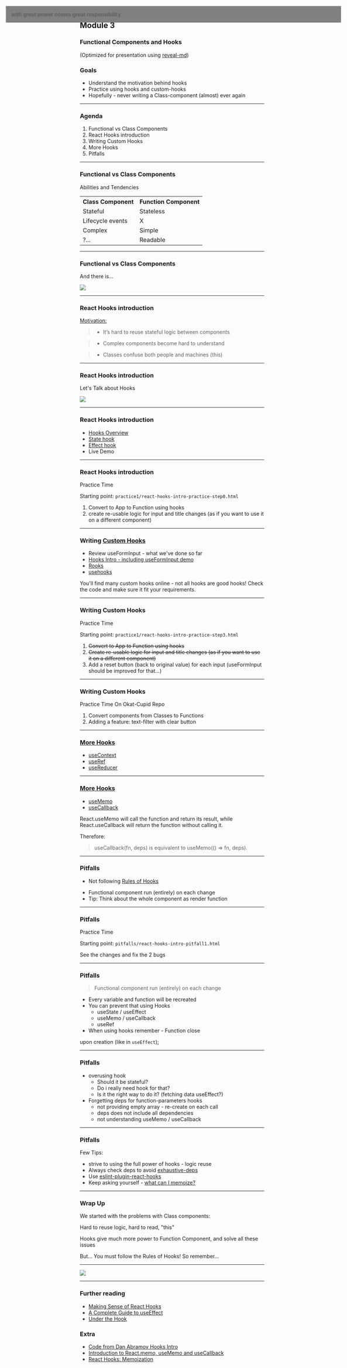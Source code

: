 ## Module 3
### Functional Components and Hooks
(Optimized for presentation using [reveal-md](https://github.com/webpro/reveal-md))

### Goals
* Understand the motivation behind hooks
* Practice using hooks and custom-hooks
* Hopefully - never writing a Class-component (almost) ever again

---

### Agenda
1. Functional vs Class Components
2. React Hooks introduction
3. Writing Custom Hooks
5. More Hooks
6. Pitfalls

---

### Functional vs Class Components
Abilities and Tendencies
<table>
    <tr>
        <th>Class Component</th>
        <th>Function Component</th>
    </tr>
    <!-- .element: class="fragment" -->
    <tr><td>Stateful</td><td>Stateless</td></tr>
    <!-- .element: class="fragment" -->
    <tr><td>Lifecycle events</td><td>X</td></tr>
    <!-- .element: class="fragment" -->
    <tr><td>Complex</td><td>Simple</td></tr>
    <!-- .element: class="fragment" -->
    <tr><td>?... </td><td>Readable</td></tr>
    <!-- .element: class="fragment" -->
</table>

---

### Functional vs Class Components
And there is...
<div>
    <img src="./assets/this.gif">
</div>
<!-- .element: class="fragment" -->




---

### React Hooks introduction
[Motivation:](https://reactjs.org/docs/hooks-intro.html)
>* It’s hard to reuse stateful logic between components
<!-- .element: class="fragment" -->

>* Complex components become hard to understand
<!-- .element: class="fragment" -->

>* Classes confuse both people and machines (this) 
<!-- .element: class="fragment" -->

---

### React Hooks introduction
Let's Talk about Hooks

<div>
    <img src="./assets/captainhook.jpg">
</div>


---

### React Hooks introduction
* [Hooks Overview](https://reactjs.org/docs/hooks-overview.html)
* [State hook](https://reactjs.org/docs/hooks-state.html)
* [Effect hook](https://reactjs.org/docs/hooks-effect.html)
* Live Demo

---

### React Hooks introduction
Practice Time

Starting point: `practice1/react-hooks-intro-practice-step0.html`
1. Convert to App to Function using hooks
2. create re-usable logic for input and title changes (as if you want to use it on a different component)

---

### Writing [Custom Hooks](https://reactjs.org/docs/hooks-custom.html)
* Review useFormInput - what we've done so far
* [Hooks Intro - including useFormInput demo](https://youtu.be/dpw9EHDh2bM?t=707)
* [Rooks](https://github.com/imbhargav5/rooks)
* [usehooks](https://usehooks.com/)

You'll find many custom hooks online - not all hooks are good hooks! 
Check the code and make sure it fit your requirements.
<!-- .element: class="fragment" -->

---

### Writing Custom Hooks
Practice Time

Starting point: `practice1/react-hooks-intro-practice-step3.html`
1. ~~Convert to App to Function using hooks~~
2. ~~Create re-usable logic for input and title changes (as if you want to use it on a different component)~~
3. Add a reset button (back to original value) for each input (useFormInput should be improved for that...)


---

### Writing Custom Hooks
Practice Time On Okat-Cupid Repo
1. Convert components from Classes to Functions 
2. Adding a feature: text-filter with clear button

---

### [More Hooks](https://reactjs.org/docs/hooks-reference.html)

* [useContext](https://reactjs.org/docs/hooks-reference.html#usecontext)
* [useRef](https://reactjs.org/docs/hooks-reference.html#useref)
* [useReducer](https://reactjs.org/docs/hooks-reference.html#usereducer)

---

### [More Hooks](https://reactjs.org/docs/hooks-reference.html)

* [useMemo](https://reactjs.org/docs/hooks-reference.html#usememo)
* [useCallback](https://reactjs.org/docs/hooks-reference.html#usecallback)

React.useMemo will call the function and return its result, while React.useCallback will return the function without calling it.
<!-- .element: class="fragment" -->

Therefore:
<!-- .element: class="fragment" -->

> useCallback(fn, deps) is equivalent to useMemo(() => fn, deps).
<!-- .element: class="fragment" -->


---

### Pitfalls
<div style="text-align:left">

* Not following<!-- .element: class="fragment" --> [Rules of Hooks](https://reactjs.org/docs/hooks-rules.html)


* <!-- .element: class="fragment" -->Functional component run (entirely) on each change

* <!-- .element: class="fragment" -->Tip: Think about the whole component as render function

</div>

---

### Pitfalls
Practice Time

Starting point: `pitfalls/react-hooks-intro-pitfall1.html`

See the changes and fix the 2 bugs

---

### Pitfalls
> Functional component run (entirely)  on each change
<div style="text-align:left">

* <!-- .element: class="fragment" -->Every variable and function will be recreated

* <!-- .element: class="fragment" -->You can prevent that using Hooks
    * useState / useEffect
    <!-- .element: class="fragment" -->
    * useMemo / useCallback
    <!-- .element: class="fragment" -->
    * useRef
    <!-- .element: class="fragment" -->
* <!-- .element: class="fragment" -->When using hooks remember - Function close 
upon creation (like in <code>useEffect</code>);

</div>

---

### Pitfalls
* <!-- .element: class="fragment" -->overusing hook 
    - Should it be stateful?
    <!-- .element: class="fragment" -->
    - Do i really need hook for that?
    <!-- .element: class="fragment" -->
    - Is it the right way to do it? (fetching data useEffect?)
    <!-- .element: class="fragment" -->
* <!-- .element: class="fragment" -->Forgetting deps for function-parameters hooks
    - not providing empty array - re-create on each call
    <!-- .element: class="fragment" -->
    - deps does not include all dependencies
    <!-- .element: class="fragment" -->
    - not understanding useMemo / useCallback
    <!-- .element: class="fragment" -->

---

### Pitfalls
Few Tips: 
* <!-- .element: class="fragment" -->strive to using the full power of hooks - logic reuse
* Always check deps to avoid <!-- .element: class="fragment" --> [exhaustive-deps](https://github.com/facebook/react/issues/14920)
* Use<!-- .element: class="fragment" --> [eslint-plugin-react-hooks](https://www.npmjs.com/package/eslint-plugin-react-hooks)
* Keep asking yourself -<!-- .element: class="fragment" --> [what can I memoize?](https://medium.com/@sdolidze/react-hooks-memoization-99a9a91c8853)

---

### Wrap Up
We started with the problems with Class components:
<!-- .element: class="fragment" -->

Hard to reuse logic, hard to read, "this"
<!-- .element: class="fragment" -->

Hooks give much more power to Function Component, and solve all these issues
<!-- .element: class="fragment" -->


But... You must follow the Rules of Hooks! So remember...
<!-- .element: class="fragment" -->

---
<blockquote 
style="position: absolute; top: 0; left: 0; width: 94%; font-weight: bold; 
margin: 39px 24px; background-color: gray">

with great power comes great responsibility
</blockquote>
<img src="assets/spiderman.jpeg">

---

### Further reading
* [Making Sense of React Hooks](https://medium.com/@dan_abramov/making-sense-of-react-hooks-fdbde8803889)
* [A Complete Guide to useEffect](https://overreacted.io/a-complete-guide-to-useeffect/)
* [Under the Hook](https://www.youtube.com/watch?v=2anI7jiGjbg)

### Extra
* [Code from Dan Abramov Hooks Intro](https://github.com/donycisneros/react-hooks-demo)
* [Introduction to React.memo, useMemo and useCallback](https://dev.to/dinhhuyams/introduction-to-react-memo-usememo-and-usecallback-5ei3)
* [React Hooks: Memoization](https://medium.com/@sdolidze/react-hooks-memoization-99a9a91c8853)
